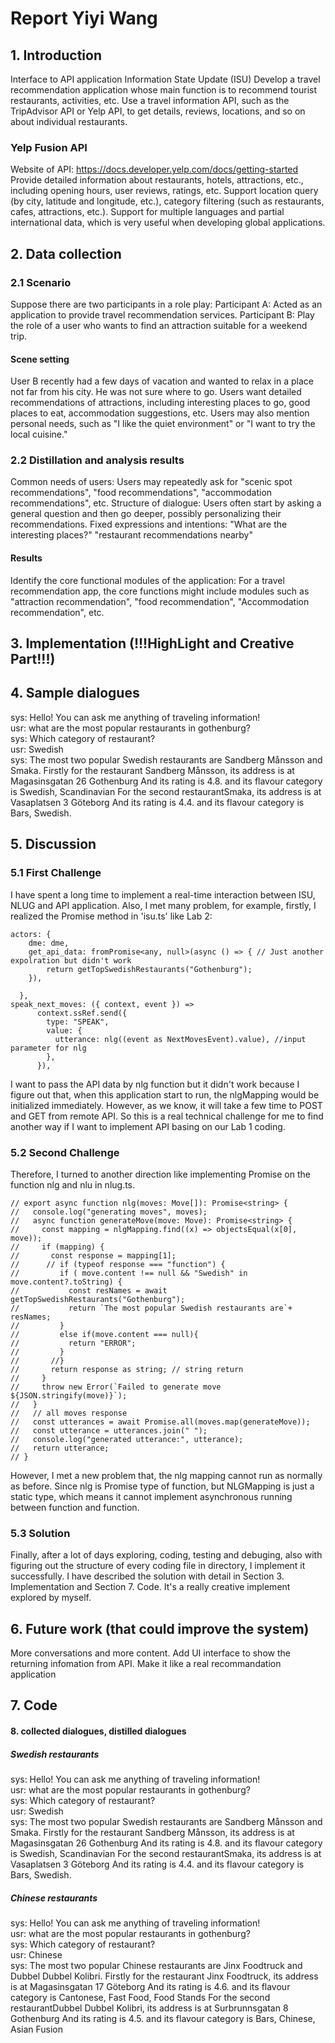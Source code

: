 # Report Yiyi Wang
## 1. Introduction
Interface to API application
Information State Update (ISU)
Develop a travel recommendation application whose main function is to recommend tourist restaurants, activities, etc. 
Use a travel information API, such as the TripAdvisor API or Yelp API, to get details, reviews, locations, and so on about individual restaurants.
### Yelp Fusion API
Website of API: https://docs.developer.yelp.com/docs/getting-started  
Provide detailed information about restaurants, hotels, attractions, etc., including opening hours, user reviews, ratings, etc.
Support location query (by city, latitude and longitude, etc.), category filtering (such as restaurants, cafes, attractions, etc.).
Support for multiple languages and partial international data, which is very useful when developing global applications.

## 2. Data collection
### 2.1 Scenario
Suppose there are two participants in a role play:
Participant A: Acted as an application to provide travel recommendation services.
Participant B: Play the role of a user who wants to find an attraction suitable for a weekend trip.
#### Scene setting
User B recently had a few days of vacation and wanted to relax in a place not far from his city. He was not sure where to go. Users want detailed recommendations of attractions, including interesting places to go, good places to eat, accommodation suggestions, etc. Users may also mention personal needs, such as "I like the quiet environment" or "I want to try the local cuisine."  
### 2.2 Distillation and analysis results
Common needs of users: Users may repeatedly ask for "scenic spot recommendations", "food recommendations", "accommodation recommendations", etc.
Structure of dialogue: Users often start by asking a general question and then go deeper, possibly personalizing their recommendations.
Fixed expressions and intentions: "What are the interesting places?" "restaurant recommendations nearby"
#### Results
Identify the core functional modules of the application:
For a travel recommendation app, the core functions might include modules such as "attraction recommendation", "food recommendation", "Accommodation recommendation", etc.

## 3. Implementation (!!!HighLight and Creative Part!!!)
## 4. Sample dialogues
sys: Hello! You can ask me anything of traveling information!  
usr: what are the most popular restaurants in gothenburg?  
sys: Which category of restaurant?  
usr: Swedish  
sys: The most two popular Swedish restaurants are Sandberg Månsson and Smaka.
       Firstly for the restaurant Sandberg Månsson, its address is at Magasinsgatan 26 Gothenburg
       And its rating is 4.8. and its flavour category is Swedish, Scandinavian
       For the second restaurantSmaka, its address is at Vasaplatsen 3 Göteborg
       And its rating is 4.4. and its flavour category is Bars, Swedish.  
## 5. Discussion 
### 5.1 First Challenge
I have spent a long time to implement a real-time interaction between ISU, NLUG and API application. Also, I met many problem, for example, firstly, I realized the Promise method in 'isu.ts' like Lab 2:    
```
actors: {
    dme: dme,
    get_api_data: fromPromise<any, null>(async () => { // Just another expolration but didn't work
        return getTopSwedishRestaurants("Gothenburg");
    }),
    
  },
speak_next_moves: ({ context, event }) =>
      context.ssRef.send({
        type: "SPEAK",
        value: {
          utterance: nlg((event as NextMovesEvent).value), //input parameter for nlg
        },
      }),
```
I want to pass the API data by nlg function but it didn't work because I figure out that, when this application start to run, the nlgMapping would be initialized immediately. However, as we know, it will take a few time to POST and GET from remote API. So this is a real technical challenge for me to find another way if I want to implement API basing on our Lab 1 coding.
### 5.2 Second Challenge
Therefore, I turned to another direction like implementing Promise on the function nlg and nlu in nlug.ts.
```
// export async function nlg(moves: Move[]): Promise<string> {
//   console.log("generating moves", moves);
//   async function generateMove(move: Move): Promise<string> {
//     const mapping = nlgMapping.find((x) => objectsEqual(x[0], move));
//     if (mapping) {
//       const response = mapping[1];
//      // if (typeof response === "function") {
//         if ( move.content !== null && "Swedish" in move.content?.toString) {
//           const resNames = await getTopSwedishRestaurants("Gothenburg");
//           return `The most popular Swedish restaurants are`+ resNames;
//         }
//         else if(move.content === null){
//           return "ERROR"; 
//         }
//       //}
//       return response as string; // string return
//     }
//     throw new Error(`Failed to generate move ${JSON.stringify(move)}`);
//   }
//   // all moves response
//   const utterances = await Promise.all(moves.map(generateMove));
//   const utterance = utterances.join(" ");
//   console.log("generated utterance:", utterance);
//   return utterance;
// }
```
However, I met a new problem that, the nlg mapping cannot run as normally as before. Since nlg is Promise type of function, but NLGMapping is just a static type, which means it cannot implement asynchronous running between function and function.
### 5.3 Solution
Finally, after a lot of days exploring, coding, testing and debuging, also with figuring out the structure of every coding file in directory, I implement it successfully. I have described the solution with detail in Section 3. Implementation and Section 7. Code. It's a really creative implement explored by myself.  

## 6. Future work (that could improve the system)
More conversations and more content. Add UI interface to show the returning infomation from API. Make it like a real recommandation application
## 7. Code
#### 8. collected dialogues, distilled dialogues
##### Swedish restaurants
sys: Hello! You can ask me anything of traveling information!  
usr: what are the most popular restaurants in gothenburg?  
sys: Which category of restaurant?  
usr: Swedish  
sys: The most two popular Swedish restaurants are Sandberg Månsson and Smaka.
       Firstly for the restaurant Sandberg Månsson, its address is at Magasinsgatan 26 Gothenburg
       And its rating is 4.8. and its flavour category is Swedish, Scandinavian
       For the second restaurantSmaka, its address is at Vasaplatsen 3 Göteborg
       And its rating is 4.4. and its flavour category is Bars, Swedish.
##### Chinese restaurants
sys: Hello! You can ask me anything of traveling information!  
usr: what are the most popular restaurants in gothenburg?  
sys: Which category of restaurant?  
usr: Chinese  
sys: The most two popular Chinese restaurants are Jinx Foodtruck and Dubbel Dubbel Kolibri.
       Firstly for the restaurant Jinx Foodtruck, its address is at Magasinsgatan 17 Göteborg
       And its rating is 4.6. and its flavour category is Cantonese, Fast Food, Food Stands
       For the second restaurantDubbel Dubbel Kolibri, its address is at Surbrunnsgatan 8 Gothenburg
       And its rating is 4.5. and its flavour category is Bars, Chinese, Asian Fusion 
